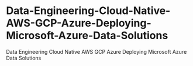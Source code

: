 # Data-Engineering-Cloud-Native-AWS-GCP-Azure-Deploying-Microsoft-Azure-Data-Solutions
Data Engineering Cloud Native AWS GCP Azure Deploying Microsoft Azure Data Solutions
